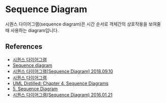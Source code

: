 # Sequence Diagram
시퀀스 다이어그램(sequence diagram)은 시간 순서로 객체간의 상호작용을 보여줄 때 사용하는 diagram입니다. 

## References
* [시퀀스 다이어그램](https://ko.wikipedia.org/wiki/%EC%8B%9C%ED%80%80%EC%8A%A4_%EB%8B%A4%EC%9D%B4%EC%96%B4%EA%B7%B8%EB%9E%A8)
* [Sequence diagram](https://en.wikipedia.org/wiki/Sequence_diagram)
* [시퀀스 다이어그램[Sequence Diagram] 2018.09.10](https://thinking-jmini.tistory.com/29)
* [시퀀스 다이어그램](https://plantuml.com/ko/sequence-diagramhttps://plantuml.com/ko/sequence-diagram)
* [UML Distilled: Chapter 4. Sequence Diagrams](https://my.safaribooksonline.com/redirect?redirectpage=%2fbook%2fsoftware-engineering-and-development%2fuml%2f0321193687%2fsequence-diagrams%2fch04&key=&sessionid=5964b169-dacf-44e5-bdca-11bce416b567&ref=Undefined&oref=https%3a%2f%2fen.wikipedia.org%2f&a=&HttpReferrer=https%3a%2f%2fen.wikipedia.org%2f&xmlid=0321193687%2fch04&portal=my)
* [5. Sequence Diagram](https://5dol.tistory.com/128)
* [시퀀스 다이어그램(Sequence Diagram) 2016.01.21](https://genesis8.tistory.com/186)

